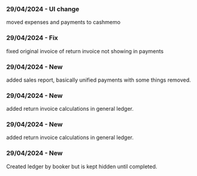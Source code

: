 ### 29/04/2024 - UI change
moved expenses and payments to cashmemo
### 29/04/2024 - Fix
fixed original invoice of return invoice not showing in payments
### 29/04/2024 - New
added sales report, basically unified payments with some things removed.
### 29/04/2024 - New
added return invoice calculations in general ledger.
### 29/04/2024 - New
added return invoice calculations in general ledger.
### 29/04/2024 - New
Created ledger by booker but is kept hidden until completed.